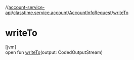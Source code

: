 //[account-service-api](../../../index.md)/[classtime.service.account](../index.md)/[AccountInfoRequest](index.md)/[writeTo](write-to.md)

# writeTo

[jvm]\
open fun [writeTo](write-to.md)(output: CodedOutputStream)

